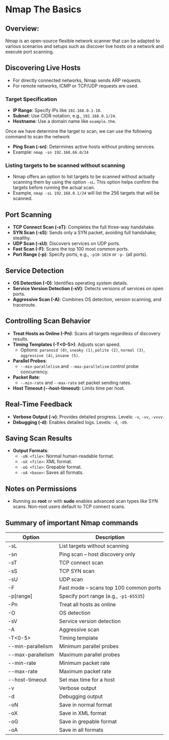 
# Nmap The Basics 

## Overview:
Nmap is an open-source flexible network scanner that can be adapted to various scenarios and setups such as discover live hosts on a network and execute port scanning.



## Discovering Live Hosts
- For directly connected networks, Nmap sends ARP requests.
- For remote networks, ICMP or TCP/UDP requests are used.

###  Target Specification
- **IP Range**: Specify IPs like `192.168.0.1-10`.
- **Subnet**: Use CIDR notation, e.g., `192.168.0.1/24`.
- **Hostname**: Use a domain name like `example.thm`.

Once we have determine the target to scan, we can use the following command to scan the network
- **Ping Scan (-sn)**: Determines active hosts without probing services.
- Example: `nmap -sn 192.168.66.0/24`

### Listing targets to be scanned without scanning
-  Nmap offers an option to list targets to be scanned without actually scanning them by using the option `-sL`. This option helps confirm the targets before running the actual scan.
-  Example, `nmap -sL 192.168.0.1/24` will list the 256 targets that will be scanned. 

## Port Scanning
- **TCP Connect Scan (-sT)**: Completes the full three-way handshake.
- **SYN Scan (-sS)**: Sends only a SYN packet, avoiding full handshake; stealthy.
- **UDP Scan (-sU)**: Discovers services on UDP ports.
- **Fast Scan (-F)**: Scans the top 100 most common ports.
- **Port Range (-p)**: Specify ports, e.g., `-p10-1024` or `-p-` (all ports).

## Service Detection
- **OS Detection (-O)**: Identifies operating system details.
- **Service Version Detection (-sV)**: Detects versions of services on open ports.
- **Aggressive Scan (-A)**: Combines OS detection, version scanning, and traceroute.

## Controlling Scan Behavior
- **Treat Hosts as Online (-Pn)**: Scans all targets regardless of discovery results.
- **Timing Templates (-T<0-5>)**: Adjusts scan speed.
  - Options: `paranoid (0)`, `sneaky (1)`, `polite (2)`, `normal (3)`, `aggressive (4)`, `insane (5)`.
- **Parallel Probes**:
  - `--min-parallelism` and `--max-parallelism` control probe concurrency.
- **Packet Rate**:
  - `--min-rate` and `--max-rate` set packet sending rates.
- **Host Timeout (--host-timeout)**: Limits time per host.

## Real-Time Feedback
- **Verbose Output (-v)**: Provides detailed progress. Levels: `-v`, `-vv`, `-vvvv`.
- **Debugging (-d)**: Enables detailed logs. Levels: `-d`, `-d9`.

## Saving Scan Results
- **Output Formats**:
  - `-oN <file>`: Normal human-readable format.
  - `-oX <file>`: XML format.
  - `-oG <file>`: Grepable format.
  - `-oA <base>`: Saves all formats.

## Notes on Permissions
- Running as **root** or with **sudo** enables advanced scan types like SYN scans. Non-root users default to TCP connect scans.

## Summary of important Nmap commands

| Option                          | Description                                    |
|---------------------------------|------------------------------------------------|
| -sL                             | List targets without scanning                 |
| -sn                             | Ping scan – host discovery only               |
| -sT                             | TCP connect scan                              |
| -sS                             | TCP SYN scan                                  |
| -sU                             | UDP scan                                      |
| -F                              | Fast mode – scans top 100 common ports        |
| -p[range]                       | Specify port range (e.g., `-p1-65535`)        |
| -Pn                             | Treat all hosts as online                     |
| -O                              | OS detection                                  |
| -sV                             | Service version detection                     |
| -A                              | Aggressive scan                               |
| -T<0-5>                         | Timing template                               |
| --min-parallelism <numprobes>   | Minimum parallel probes                       |
| --max-parallelism <numprobes>   | Maximum parallel probes                       |
| --min-rate <number>             | Minimum packet rate                           |
| --max-rate <number>             | Maximum packet rate                           |
| --host-timeout <time>           | Set max time for a host                       |
| -v                              | Verbose output                                |
| -d                              | Debugging output                              |
| -oN <file>                      | Save in normal format                         |
| -oX <file>                      | Save in XML format                            |
| -oG <file>                      | Save in grepable format                       |
| -oA <base>                      | Save in all formats                           |
